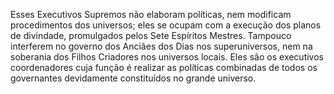 ﻿Esses Executivos Supremos não elaboram políticas, nem modificam procedimentos dos universos; eles se ocupam com a execução dos planos de divindade,  promulgados pelos Sete Espíritos Mestres. Tampouco interferem no governo dos Anciães dos Dias nos superuniversos, nem na soberania dos Filhos Criadores nos universos locais. Eles são os executivos coordenadores cuja função é realizar as políticas combinadas de todos os governantes devidamente constituídos no grande universo.
